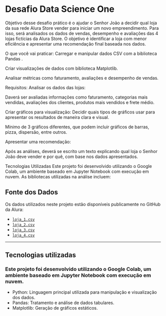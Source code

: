 # Desafio Data Science One
Objetivo desse desafio prático é o ajudar o Senhor João a decidir qual loja da sua rede Alura Store vender para iniciar um novo empreendimento. Para isso, será analisados os dados de vendas, desempenho e avaliações das 4 lojas fictícias da Alura Store. O objetivo é identificar a loja com menor eficiência e apresentar uma recomendação final baseada nos dados.

O que você vai praticar:
Carregar e manipular dados CSV com a biblioteca Pandas .

Criar visualizações de dados com biblioteca Matplotlib.

Analisar métricas como faturamento, avaliações e desempenho de vendas.

Requisitos:
Analisar os dados das lojas:

Daverá ser avaliadas informações como faturamento, categorias mais vendidas, avaliações dos clientes, produtos mais vendidos e frete médio.

Criar gráficos para visualização:
Decidir quais tipos de gráficos usar para apresentar os resultados de maneira clara e visual.

Mínimo de 3 gráficos diferentes, que podem incluir gráficos de barras, pizza, dispersão, entre outros.

Apresentar uma recomendação:

Após as análises, deverá se escrito um texto explicando qual loja o Senhor João deve vender e por quê, com base nos dados apresentados.

Tecnologias Utilizadas
Este projeto foi desenvolvido utilizando o Google Colab, um ambiente baseado em Jupyter Notebook com execução em nuvem.
As bibliotecas utilizadas na análise incluem:

## Fonte dos Dados

Os dados utilizados neste projeto estão disponíveis publicamente no GitHub da Alura:

- [`loja_1.csv`](https://raw.githubusercontent.com/alura-es-cursos/challenge1-data-science/refs/heads/main/base-de-dados-challenge-1/loja_1.csv)
- [`loja_2.csv`](https://raw.githubusercontent.com/alura-es-cursos/challenge1-data-science/refs/heads/main/base-de-dados-challenge-1/loja_2.csv)
- [`loja_3.csv`](https://raw.githubusercontent.com/alura-es-cursos/challenge1-data-science/refs/heads/main/base-de-dados-challenge-1/loja_3.csv)
- [`loja_4.csv`](https://raw.githubusercontent.com/alura-es-cursos/challenge1-data-science/refs/heads/main/base-de-dados-challenge-1/loja_4.csv)

---

## Tecnologias utilizadas
### Este projeto foi desenvolvido utilizando o Google Colab, um ambiente baseado em Jupyter Notebook com execução em nuvem.
  - Python: Linguagem principal utilizada para manipulação e visualização dos dados.
  - Pandas: Tratamento e análise de dados tabulares.
  - Matplotlib: Geração de gráficos estáticos.
  
</ul>
